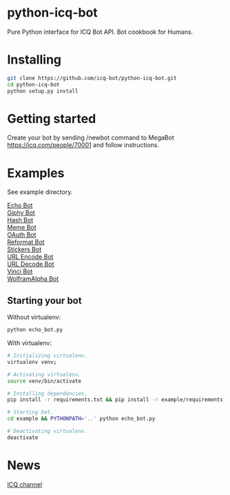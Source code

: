 # python-icq-bot

Pure Python interface for ICQ Bot API. Bot cookbook for Humans.

# Installing

```bash
git clone https://github.com/icq-bot/python-icq-bot.git
cd python-icq-bot
python setup.py install
```

# Getting started

Create your bot by sending /newbot command to MegaBot https://icq.com/people/70001 and follow instructions.

# Examples

See example directory.

<a href="https://icq.com/725223851">Echo Bot</a><br>
<a href="https://icq.com/729805850">Giphy Bot</a><br>
<a href="https://icq.com/720507564">Hash Bot</a><br>
<a href="https://icq.com/70003">Meme Bot</a><br>
<a href="https://icq.com/721765058">OAuth Bot</a><br>
<a href="https://icq.com/720020179">Reformat Bot</a><br>
<a href="https://icq.com/100500">Stickers Bot</a><br>
<a href="https://icq.com/724894572">URL Encode Bot</a><br>
<a href="https://icq.com/728777874">URL Decode Bot</a><br>
<a href="https://icq.com/720953874">Vinci Bot</a><br>
<a href="https://icq.com/729775354">WolframAlpha Bot</a><br>

## Starting your bot

Without virtualenv:
```bash
python echo_bot.py
```

With virtualenv:
```bash
# Initializing virtualenv.
virtualenv venv;

# Activating virtualenv.
source venv/bin/activate

# Installing dependencies.
pip install -r requirements.txt && pip install -r example/requirements.txt

# Starting bot.
cd example && PYTHONPATH='..' python echo_bot.py

# Deactivating virtualenv.
deactivate
```

# News

<a href="https://icq.com/chat/python-icq-bot">ICQ channel</a>